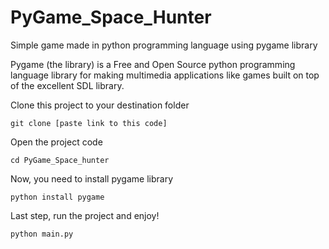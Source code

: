 # PyGame_Space_Hunter
Simple game made in python programming language using pygame library

Pygame (the library) is a Free and Open Source python programming language library
for making multimedia applications like games built on top of the excellent SDL library.

Clone this project to your destination folder

    git clone [paste link to this code]
    
Open the project code
    
    cd PyGame_Space_hunter

Now, you need to install pygame library

    python install pygame

Last step, run the project and enjoy!

	python main.py
